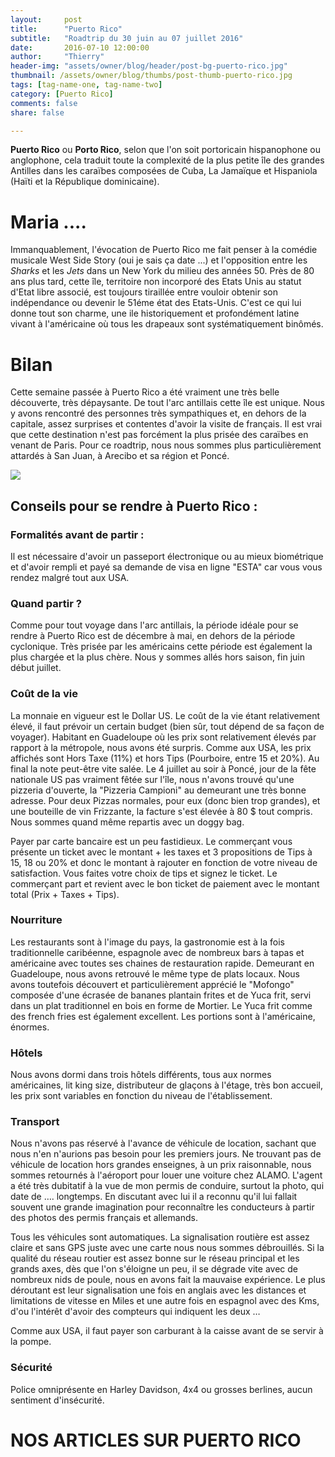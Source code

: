 ```yaml
---
layout:     post
title:      "Puerto Rico"
subtitle:   "Roadtrip du 30 juin au 07 juillet 2016"
date:       2016-07-10 12:00:00
author:     "Thierry"
header-img: "assets/owner/blog/header/post-bg-puerto-rico.jpg"
thumbnail: /assets/owner/blog/thumbs/post-thumb-puerto-rico.jpg
tags: [tag-name-one, tag-name-two]
category: [Puerto Rico]
comments: false
share: false

---
```


**Puerto Rico** ou **Porto Rico**, selon que l'on soit portoricain hispanophone ou anglophone, cela traduit toute la complexité de la plus petite île des grandes Antilles dans les caraïbes composées de Cuba, La Jamaïque et Hispaniola (Haïti et la République dominicaine).

# Maria ....

Immanquablement, l'évocation de Puerto Rico me fait penser à la comédie musicale West Side Story (oui je sais ça date ...) et l'opposition entre les *Sharks* et les *Jets* dans un New York du milieu des années 50. Près de 80 ans plus tard, cette île, territoire non incorporé des Etats Unis au statut d'Etat libre associé, est toujours tiraillée entre vouloir obtenir son indépendance ou devenir le 51éme état des Etats-Unis. C'est ce qui lui donne tout son charme, une ile historiquement et profondément latine vivant à l'américaine où tous les drapeaux sont systématiquement binômés.

# Bilan

Cette semaine passée à Puerto Rico a été vraiment une très belle découverte, très dépaysante. De tout l'arc antillais cette île est unique. Nous y avons rencontré des personnes très sympathiques et, en dehors de la capitale, assez surprises et contentes d'avoir la visite de français. Il est vrai que cette destination n'est pas forcément la plus prisée des caraïbes en venant de Paris. Pour ce roadtrip, nous nous sommes plus particulièrement attardés à San Juan, à Arecibo et sa région et Poncé.  


<img src="{{ site.url }}{{ site.baseurl }}/assets/owner/blog/galleries/puerto-rico.png">


## Conseils pour se rendre à Puerto Rico :  

### Formalités avant de partir :  

Il est nécessaire d'avoir un passeport électronique ou au mieux biométrique et d'avoir rempli et payé sa demande de visa en ligne "ESTA" car vous vous rendez malgré tout aux USA.  

### Quand partir ?  

Comme pour tout voyage dans l'arc antillais, la période idéale pour se rendre à Puerto Rico est de décembre à mai, en dehors de la période cyclonique. Très prisée par les américains cette période est également la plus chargée et la plus chère. Nous y sommes allés hors saison, fin juin début juillet.

### Coût de la vie

La monnaie en vigueur est le Dollar US. Le coût de la vie étant relativement élevé, il faut prévoir un certain budget (bien sûr, tout dépend de sa façon de voyager). Habitant en Guadeloupe où les prix sont relativement élevés par rapport à la métropole, nous avons été surpris. Comme aux USA, les prix affichés sont Hors Taxe (11%) et hors Tips (Pourboire, entre 15 et 20%). Au final la note peut-être vite salée. Le 4 juillet au soir à Poncé, jour de la fête nationale US pas vraiment fêtée sur l'île, nous n'avons trouvé qu'une pizzeria d'ouverte, la "Pizzeria Campioni" au demeurant une très bonne adresse. Pour deux Pizzas normales, pour eux (donc bien trop grandes), et une bouteille de vin Frizzante, la facture s'est élevée à 80 $ tout compris. Nous sommes quand même repartis avec un doggy bag. 

Payer par carte bancaire est un peu fastidieux. Le commerçant vous présente un ticket avec le montant + les taxes et 3 propositions de Tips à 15, 18 ou 20% et donc le montant à rajouter en fonction de votre niveau de satisfaction. Vous faites votre choix de tips et signez le ticket. Le commerçant part et revient avec le bon ticket de paiement avec le montant total (Prix + Taxes + Tips).  

### Nourriture

Les restaurants sont à l'image du pays, la gastronomie est à la fois traditionnelle caribéenne, espagnole avec de nombreux bars à tapas et américaine avec toutes ses chaines de restauration rapide. Demeurant en Guadeloupe, nous avons retrouvé le même type de plats locaux. Nous avons toutefois découvert et particulièrement apprécié le "Mofongo" composée d'une écrasée de bananes plantain frites et de Yuca frit, servi dans un plat traditionnel en bois en forme de Mortier. Le Yuca frit comme des french fries est également excellent. Les portions sont à l'américaine, énormes.

### Hôtels

Nous avons dormi dans trois hôtels différents, tous aux normes américaines, lit king size, distributeur de glaçons à l'étage, très bon accueil, les prix sont variables en fonction du niveau de l'établissement.

### Transport

Nous n'avons pas réservé à l'avance de véhicule de location, sachant que nous n'en n'aurions pas besoin pour les premiers jours. Ne trouvant pas de véhicule de location hors grandes enseignes, à un prix raisonnable, nous sommes retournés à l'aéroport pour louer une voiture chez ALAMO. L'agent a été très dubitatif à la vue de mon permis de conduire, surtout la photo, qui date de …. longtemps. En discutant avec lui il a reconnu qu'il lui fallait souvent une grande imagination pour reconnaître les conducteurs à partir des photos des permis français et allemands.

Tous les véhicules sont automatiques. La signalisation routière est assez claire et sans GPS juste avec une carte nous nous sommes débrouillés. Si la qualité du réseau routier est assez bonne sur le réseau principal et les grands axes, dès que l'on s'éloigne un peu, il se dégrade vite avec de nombreux nids de poule, nous en avons fait la mauvaise expérience. Le plus déroutant est leur signalisation une fois en anglais avec les distances et limitations de vitesse en Miles et une autre fois en espagnol avec des Kms, d'ou l'intérêt d'avoir des compteurs qui indiquent les deux … 

Comme aux USA, il faut payer son carburant à la caisse avant de se servir à la pompe.
 
### Sécurité

Police omniprésente en Harley Davidson, 4x4 ou grosses berlines, aucun sentiment d'insécurité.


# NOS ARTICLES SUR PUERTO RICO